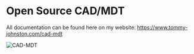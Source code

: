 # Open Source CAD/MDT
All documentation can be found here on my website: https://www.tommy-johnston.com/cad-mdt

![CAD-MDT](https://www.tommy-johnston.com/cad-mdt/laptop1-min.jpg)

